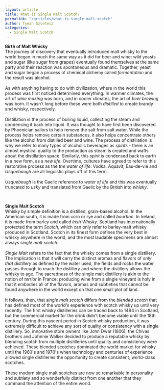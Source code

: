 ```yaml
---
layout: article
title: What is Single Malt Scotch?
permalink: "/articles/what-is-single-malt-scotch"
author: Tynan Szvetecz
categories:
  - Single Malt Scotch
---
```



<p><strong>Birth of Malt Whisky<br>
</strong>The journey of discovery that eventually introduced malt whisky to the world began in much the same way as it did for beer and wine: wild yeasts and sugar (like sugar from grapes) eventually found themselves at the same party and their reaction was spontaneous and dramatic. Together, yeast and sugar began a process of chemical alchemy called <i>fermentation</i> and the result was alcohol. <br>
<br>
As with anything having to do with civilization, where in the world this process was first noticed determined everything. In warmer climates, the art of <i>wine making</i> was born, and in cooler climates, the art of <i>beer brewing</i> was born. It wasn't long before these were both <i>distilled</i> to create brandy and whisky, respectively. <br>
<br>
Distillation is the process of boiling liquid, collecting the steam and condensing it back into liquid. It was thought to have first been discovered by Phoenician sailors to help remove the salt from salt water. While the process helps remove certain substances, it also helps concentrate others like the alcohol from distilled beer and wine. The process of distillation is why we refer to many types of alcoholic beverages as <i>spirits</i> - there is an almost mystical quality to the production as steam is created and wafts about the distillation space. Similarly, this <i>spirit</i> is condensed back to earth in a new form, as a <i>new life</i>. Overtime, cultures have agreed to refer to this restorative process as the <i>the water of life</i>: Vodka, Aquavit, Eau-de-vie and <i>Usquebaugh</i> are all linguistic plays off of this term. <br>
<br>
<i>Usquebaugh</i> is the Gaelic reference to <i>water of life</i> and this was eventually truncated to <i>usky</i> and translated from Gaelic by the British into <i>whisky</i>.</p>
<p>&nbsp;</p>
<p><strong>Single Malt Scotch<br></strong>Whisky by simple definition is a distilled, grain-based alcohol. In the American south, it is made from corn or rye and called <i>bourbon</i>. In Ireland, it is made from barley and called <i>Irish Whisky</i>. Scotland has internationally protected the term <i>Scotch</i>, which can only refer to barley-malt whisky produced in Scotland. Scotch in its finest form defines the very best in whisky anywhere in the world, and the most laudable specimens are almost always <i>single malt scotch</i>. <br>
<br>
<i>Single Malt</i> refers to the fact that the whisky comes from a single distillery. The implication is that it will carry the distinct aromas and flavors of <i>only that distillery</i> as defined by the water used, the fields and rocks the water passes through to reach the distillery and where the distillery allows the whisky to age. The sacredness of the single malt distillery is akin to the notion of <i>terrior</i> in France: producing wine from a single vineyard is holy in that it embodies all of the flavors, aromas and subtleties that cannot be found anywhere in the world except on that one small plot of land. <br>
<br>
It follows, then, that <i>single malt scotch</i> differs from the <i>blended scotch</i> that has defined most of the world's experience with scotch whisky up until very recently. The first whisky distilleries can be traced back to 1494 in Scotland, but the commercial market for the drink didn't become viable until the 18th century. During this nascent period in Scotch whisky production, it was extremely difficult to achieve any sort of quality or consistency with a single distillery. So, innovative store owners like John Dwar (1806), the Chivas brothers and Johnnie Walker decided to produce a reputable whisky by blending scotch from multiple distilleries until quality and consistency were achieved. These blended scotches dominated the world market for whisky until the 1960's and 1970's when technology and centuries of experience allowed single distilleries the opportunity to create consistent, world-class scotches. <br>
<br>
These modern single malt scotches are now so remarkable in personality and subtlety and so wonderfully distinct from one another that they command the attention of the entire world.</p>


